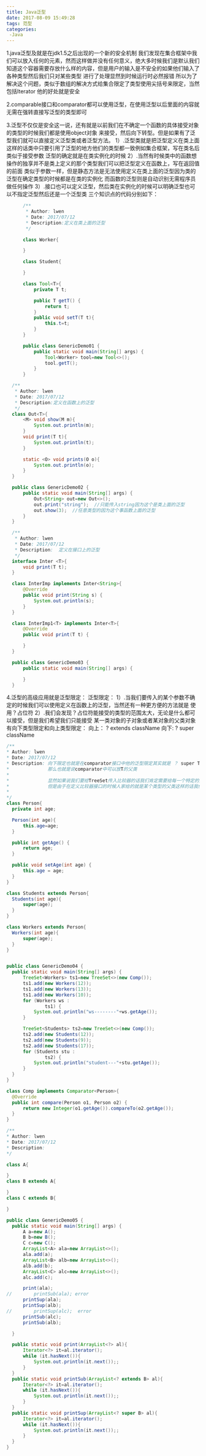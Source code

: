 ```yaml
---
title: Java泛型
date: 2017-08-09 15:49:28
tags: 范型
categories:
 -Java
---
```

1.java泛型及就是在jdk1.5之后出现的一个新的安全机制
  我们发现在集合框架中我们可以放入任何的元素，然而这样做并没有任何意义，绝大多时候我们是默认我们
  知道这个容器需要存放什么样的内容，但是用户的输入是不安全的如果他们输入了各种类型然后我们只对某些类型
  进行了处理显然到时候运行时必然报错
  所以为了解决这个问题，类似于数组的解决方式给集合限定了类型使用尖括号来限定，当然包括Iterator
  他的好处就是安全
<!--more-->
2.comparable接口和comparator都可以使用泛型，在使用泛型以后里面的内容就无需在强转直接写泛型的类型即可

3.泛型不仅仅是安全这一说，还有就是以前我们在不确定一个函数的具体接受对象的类型的时候我们都是使用object对象
  来接受，然后向下转型。但是如果有了泛型我们就可以直接定义泛型类或者泛型方法。
  1）.泛型类就是把泛型定义在类上面这样的话类中只要引用了泛型的地方他们的类型都一致例如集合框架，写在类名后类似于接受参数
      泛型的确定就是在类实例化的时候
  2）.当然有时候类中的函数想操作的独享并不是类上定义的那个类型我们可以把泛型定义在函数上，写在返回值的前面
      类似于参数一样，但是静态方法是无法使用定义在类上面的泛型因为类的泛型在确定类型的时候都是在类的实例化
      而函数的泛型则是自动识别无需程序员做任何操作
  3）.接口也可以定义泛型，然后类在实例化的时候可以明确泛型也可以不指定泛型然后还是一个泛型类
  三个知识点的代码分别如下：
  ```java
        /**
         * Author: lwen
         * Date: 2017/07/12
         * Description:定义在类上面的泛型
         */

        class Worker{

        }

        class Student{

        }

        class Tool<T>{
            private T t;

            public T getT() {
                return t;
            }
            public void setT(T t){
                this.t=t;
            }
        }

        public class GenericDemo01 {
            public static void main(String[] args) {
                Tool<Worker> tool=new Tool<>();
                tool.getT();
            }
        }

  ```

  ```java
    /**
     * Author: lwen
     * Date: 2017/07/12
     * Description:定义在函数上的泛型
     */
    class Out<T>{
        <M> void show(M m){
            System.out.println(m);
        }
        void print(T t){
            System.out.println(t);
        }

        static <O> void prints(O o){
            System.out.println(o);
        }
    }

    public class GenericDemo02 {
        public static void main(String[] args) {
            Out<String> out=new Out<>();
            out.print("string");  //只能传入string因为这个是类上面的泛型
            out.show(3);  //任意类型的因为这个事函数上面的泛型
        }
    }

  ```

  ```java
    /**
     * Author: lwen
     * Date: 2017/07/12
     * Description:  定义在接口上的泛型
     */
    interface Inter <T>{
        void print(T t);
    }

    class InterImp implements Inter<String>{
        @Override
        public void print(String s) {
            System.out.println(s);
        }
    }

    class InterImp1<T> implements Inter<T>{
        @Override
        public void print(T t) {

        }
    }

    public class GenericDemo03 {
        public static void main(String[] args) {

        }
    }

  ```

4.泛型的高级应用就是泛型限定：
  泛型限定：
  1）.当我们要传入的某个参数不确定的时候我们可以使用定义在函数上的泛型，当然还有一种更方便的方法就是
      使用？占位符
  2）.我们会发现？占位符能接受的类型的范围太大，无论是什么都可以接受，但是我们希望我们只能接受
      某一类对象的子对象或者某对象的父类对象
      有向下类型限定和向上类型限定：
      向上：  ? extends className
      向下:   ? super className

  ```java
/**
 * Author: lwen
 * Date: 2017/07/12
 * Description: 向下限定也就是在comparator接口中他的泛型限定其实就是 ？ super T  这个T就是TreeSet的T
 *              那么也就是说comparator中可以放T的父类
 *
 *              显然如果说我们要给TreeSet传入比较器的话我们肯定需要给每一个特定的类型的TreeSet给一个比较器
 *              但是由于在定义比较器接口的时候人家给的就是某个类型的父类这样的话我们构造一个父类的比较器就能搞定
 *
 */
class Person{
    private int age;

    Person(int age){
        this.age=age;
    }

    public int getAge() {
        return age;
    }

    public void setAge(int age) {
        this.age = age;
    }
}

class Students extends Person{
    Students(int age){
        super(age);
    }
}

class Workers extends Person{
    Workers(int age){
        super(age);
    }
}


public class GenericDemo04 {
    public static void main(String[] args) {
        TreeSet<Workers> ts1=new TreeSet<>(new Comp());
        ts1.add(new Workers(12));
        ts1.add(new Workers(13));
        ts1.add(new Workers(10));
        for (Workers ws :
                ts1) {
            System.out.println("ws--------"+ws.getAge());
        }

        TreeSet<Students> ts2=new TreeSet<>(new Comp());
        ts2.add(new Students(12));
        ts2.add(new Students(9));
        ts2.add(new Students(17));
        for (Students stu :
                ts2) {
            System.out.println("student---"+stu.getAge());
        }
    }
}

class Comp implements Comparator<Person>{
    @Override
    public int compare(Person o1, Person o2) {
        return new Integer(o1.getAge()).compareTo(o2.getAge());
    }
}
  ```

  ```java
/**
 * Author: lwen
 * Date: 2017/07/12
 * Description:
 */

class A{

}
class B extends A{

}
class C extends B{

}

public class GenericDemo05 {
    public static void main(String[] args) {
        A a=new A();
        B b=new B();
        C c=new C();
        ArrayList<A> ala=new ArrayList<>();
        ala.add(a);
        ArrayList<B> alb=new ArrayList<>();
        alb.add(b);
        ArrayList<C> alc=new ArrayList<>();
        alc.add(c);

        print(ala);
//        printSub(ala); error
        printSup(ala);
        printSup(alb);
//        printSup(alc);  error
        printSub(alc);
        printSub(alb);

    }

    public static void print(ArrayList<?> al){
        Iterator<?> it=al.iterator();
        while (it.hasNext()){
            System.out.println(it.next());;
        }
    }
    public static void printSub(ArrayList<? extends B> al){
        Iterator<?> it=al.iterator();
        while (it.hasNext()){
            System.out.println(it.next());;
        }
    }
    public static void printSup(ArrayList<? super B> al){
        Iterator<?> it=al.iterator();
        while (it.hasNext()){
            System.out.println(it.next());;
        }
    }
}

  ```
